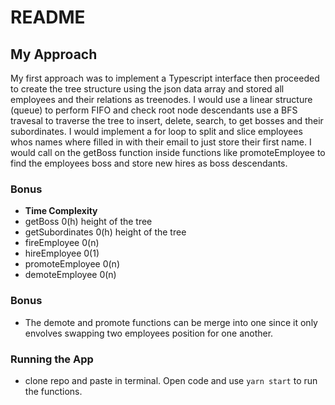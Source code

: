 # README

## My Approach
My first approach was to implement a Typescript interface then proceeded to create the tree structure using the json data array and stored all employees and their relations as treenodes. I would use a linear structure (queue) to perform FIFO and check root node descendants use a BFS travesal to traverse the tree to insert, delete, search, to get bosses and their subordinates. I would implement a for loop to split and slice employees whos names where filled in with their email to just store their first name. I would call on the getBoss function inside functions like promoteEmployee to find the employees boss and store new hires as boss descendants.

### Bonus
- **Time Complexity**
- getBoss 0(h)  height of the tree 
- getSubordinates  0(h) height of the tree
- fireEmployee 0(n) 
- hireEmployee 0(1)
- promoteEmployee 0(n)
- demoteEmployee 0(n)

### Bonus
- The demote and promote functions can be merge into one since it only envolves swapping two employees position for one another.

### Running the App
- clone repo and paste in terminal. Open code and use `yarn start` to run the functions.